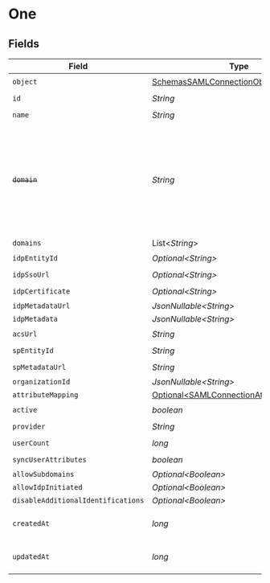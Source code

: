 # One


## Fields

| Field                                                                                                                   | Type                                                                                                                    | Required                                                                                                                | Description                                                                                                             |
| ----------------------------------------------------------------------------------------------------------------------- | ----------------------------------------------------------------------------------------------------------------------- | ----------------------------------------------------------------------------------------------------------------------- | ----------------------------------------------------------------------------------------------------------------------- |
| `object`                                                                                                                | [SchemasSAMLConnectionObject](../../models/components/SchemasSAMLConnectionObject.md)                                   | :heavy_check_mark:                                                                                                      | N/A                                                                                                                     |
| `id`                                                                                                                    | *String*                                                                                                                | :heavy_check_mark:                                                                                                      | N/A                                                                                                                     |
| `name`                                                                                                                  | *String*                                                                                                                | :heavy_check_mark:                                                                                                      | N/A                                                                                                                     |
| ~~`domain`~~                                                                                                            | *String*                                                                                                                | :heavy_check_mark:                                                                                                      | : warning: ** DEPRECATED **: This will be removed in a future release, please migrate away from it as soon as possible. |
| `domains`                                                                                                               | List\<*String*>                                                                                                         | :heavy_minus_sign:                                                                                                      | N/A                                                                                                                     |
| `idpEntityId`                                                                                                           | *Optional\<String>*                                                                                                     | :heavy_check_mark:                                                                                                      | N/A                                                                                                                     |
| `idpSsoUrl`                                                                                                             | *Optional\<String>*                                                                                                     | :heavy_check_mark:                                                                                                      | N/A                                                                                                                     |
| `idpCertificate`                                                                                                        | *Optional\<String>*                                                                                                     | :heavy_check_mark:                                                                                                      | N/A                                                                                                                     |
| `idpMetadataUrl`                                                                                                        | *JsonNullable\<String>*                                                                                                 | :heavy_minus_sign:                                                                                                      | N/A                                                                                                                     |
| `idpMetadata`                                                                                                           | *JsonNullable\<String>*                                                                                                 | :heavy_minus_sign:                                                                                                      | N/A                                                                                                                     |
| `acsUrl`                                                                                                                | *String*                                                                                                                | :heavy_check_mark:                                                                                                      | N/A                                                                                                                     |
| `spEntityId`                                                                                                            | *String*                                                                                                                | :heavy_check_mark:                                                                                                      | N/A                                                                                                                     |
| `spMetadataUrl`                                                                                                         | *String*                                                                                                                | :heavy_check_mark:                                                                                                      | N/A                                                                                                                     |
| `organizationId`                                                                                                        | *JsonNullable\<String>*                                                                                                 | :heavy_minus_sign:                                                                                                      | N/A                                                                                                                     |
| `attributeMapping`                                                                                                      | [Optional\<SAMLConnectionAttributeMapping>](../../models/components/SAMLConnectionAttributeMapping.md)                  | :heavy_minus_sign:                                                                                                      | N/A                                                                                                                     |
| `active`                                                                                                                | *boolean*                                                                                                               | :heavy_check_mark:                                                                                                      | N/A                                                                                                                     |
| `provider`                                                                                                              | *String*                                                                                                                | :heavy_check_mark:                                                                                                      | N/A                                                                                                                     |
| `userCount`                                                                                                             | *long*                                                                                                                  | :heavy_check_mark:                                                                                                      | N/A                                                                                                                     |
| `syncUserAttributes`                                                                                                    | *boolean*                                                                                                               | :heavy_check_mark:                                                                                                      | N/A                                                                                                                     |
| `allowSubdomains`                                                                                                       | *Optional\<Boolean>*                                                                                                    | :heavy_minus_sign:                                                                                                      | N/A                                                                                                                     |
| `allowIdpInitiated`                                                                                                     | *Optional\<Boolean>*                                                                                                    | :heavy_minus_sign:                                                                                                      | N/A                                                                                                                     |
| `disableAdditionalIdentifications`                                                                                      | *Optional\<Boolean>*                                                                                                    | :heavy_minus_sign:                                                                                                      | N/A                                                                                                                     |
| `createdAt`                                                                                                             | *long*                                                                                                                  | :heavy_check_mark:                                                                                                      | Unix timestamp of creation.<br/>                                                                                        |
| `updatedAt`                                                                                                             | *long*                                                                                                                  | :heavy_check_mark:                                                                                                      | Unix timestamp of last update.<br/>                                                                                     |